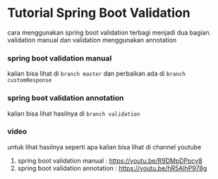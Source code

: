 # Tutorial Spring Boot Validation

cara menggunakan spring boot validation terbagi menjadi dua bagian. validation manual dan validation menggunakan annotation

### spring boot validation manual
kalian bisa lihat di `branch master` dan perbaikan ada di `branch customResponse`

### spring boot validation annotation
kalian bisa lihat hasilnya di `branch validation` 

### video
untuk lihat hasilnya seperti apa kalian bisa lihat di channel youtube
1. spring boot validation manual : https://youtu.be/R9DMpDPpcy8
2. spring boot validation annotation : https://youtu.be/hR5AlhP978g